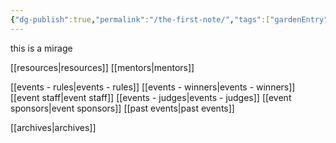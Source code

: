 ```yaml
---
{"dg-publish":true,"permalink":"/the-first-note/","tags":["gardenEntry"]}
---
```


this is a mirage

[[resources\|resources]]
[[mentors\|mentors]]

[[events - rules\|events - rules]]
[[events - winners\|events - winners]]
[[event staff\|event staff]]
[[events - judges\|events - judges]]
[[event sponsors\|event sponsors]]
[[past events\|past events]]


[[archives\|archives]]